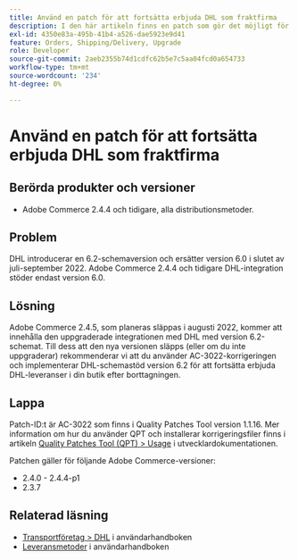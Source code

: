 ```yaml
---
title: Använd en patch för att fortsätta erbjuda DHL som fraktfirma
description: I den här artikeln finns en patch som gör det möjligt för handlare som använder Adobe Commerce 2.4.4 och tidigare att fortsätta erbjuda DHL-leverans efter att DHL-schema 6.0 tagits bort i slutet av juli-september 2022.
exl-id: 4350e83a-495b-41b4-a526-dae5923e9d41
feature: Orders, Shipping/Delivery, Upgrade
role: Developer
source-git-commit: 2aeb2355b74d1cdfc62b5e7c5aa04fcd0a654733
workflow-type: tm+mt
source-wordcount: '234'
ht-degree: 0%

---
```


# Använd en patch för att fortsätta erbjuda DHL som fraktfirma


## Berörda produkter och versioner

* Adobe Commerce 2.4.4 och tidigare, alla distributionsmetoder.

## Problem

DHL introducerar en 6.2-schemaversion och ersätter version 6.0 i slutet av juli-september 2022. Adobe Commerce 2.4.4 och tidigare DHL-integration stöder endast version 6.0.

## Lösning

Adobe Commerce 2.4.5, som planeras släppas i augusti 2022, kommer att innehålla den uppgraderade integrationen med DHL med version 6.2-schemat. Till dess att den nya versionen släpps (eller om du inte uppgraderar) rekommenderar vi att du använder AC-3022-korrigeringen och implementerar DHL-schemastöd version 6.2 för att fortsätta erbjuda DHL-leveranser i din butik efter borttagningen.

## Lappa

Patch-ID:t är AC-3022 som finns i Quality Patches Tool version 1.1.16.
Mer information om hur du använder QPT och installerar korrigeringsfiler finns i artikeln [Quality Patches Tool (QPT) > Usage](https://experienceleague.adobe.com/sv/docs/commerce-operations/tools/quality-patches-tool/usage) i utvecklardokumentationen.

Patchen gäller för följande Adobe Commerce-versioner:

* 2.4.0 - 2.4.4-p1
* 2.3.7

## Relaterad läsning

* [Transportföretag > DHL](https://experienceleague.adobe.com/sv/docs/commerce-admin/stores-sales/delivery/shipping-carriers/dhl) i användarhandboken
* [Leveransmetoder](https://experienceleague.adobe.com/sv/docs/commerce-admin/config/sales/delivery-methods) i användarhandboken
